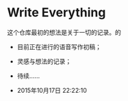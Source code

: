 # Write Everything

这个仓库最初的想法是关于一切的记录。的
- 目前正在进行的语音写作初稿；
- 灵感与想法的记录；
- 待续……

- 2015年10月17日 22:22:10

